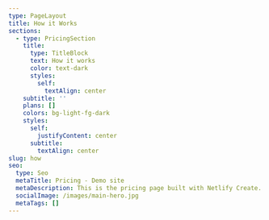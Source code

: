 ```yaml
---
type: PageLayout
title: How it Works
sections:
  - type: PricingSection
    title:
      type: TitleBlock
      text: How it works
      color: text-dark
      styles:
        self:
          textAlign: center
    subtitle: ''
    plans: []
    colors: bg-light-fg-dark
    styles:
      self:
        justifyContent: center
      subtitle:
        textAlign: center
slug: how
seo:
  type: Seo
  metaTitle: Pricing - Demo site
  metaDescription: This is the pricing page built with Netlify Create.
  socialImage: /images/main-hero.jpg
  metaTags: []
---
```

